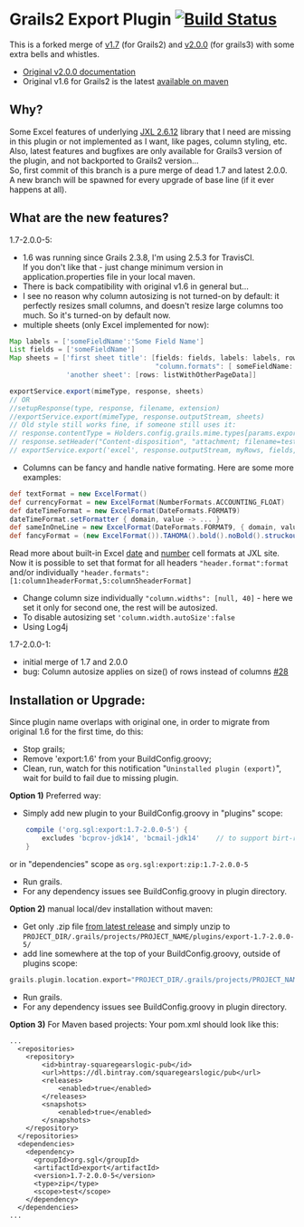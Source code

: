 Grails2 Export Plugin [![Build Status](https://travis-ci.com/SquareGearsLogic/export.svg?branch=grails2-1.7-2.0.0)](https://travis-ci.com/SquareGearsLogic/export)
====================

This is a forked merge of 
[v1.7](https://github.com/gpc/export/tree/grails2) (for Grails2)
and 
[v2.0.0](https://github.com/gpc/export) (for grails3) with some extra bells and whistles.  
- [Original v2.0.0 documentation](http://gpc.github.io/export/)  
- Original v1.6 for Grails2 is the latest [available on maven](https://mvnrepository.com/artifact/org.grails.plugins/export/1.6)

Why?
-----------
Some Excel features of underlying [JXL 2.6.12](http://jexcelapi.sourceforge.net/) library that I need are missing in this plugin or not implemented as I want, 
like pages, column styling, etc.  
Also, latest features and bugfixes are only available for Grails3 version of the plugin, and not backported to Grails2 version...  
So, first commit of this branch is a pure merge of dead 1.7 and latest 2.0.0.
A new branch will be spawned for every upgrade of base line (if it ever happens at all).

What are the new features?
-----------
1.7-2.0.0-5:
- 1.6 was running since Grails 2.3.8, I'm using 2.5.3 for TravisCI.  
If you don't like that - just change minimum version in application.properties file in your local maven.
- There is back compatibility with original v1.6 in general but...
- I see no reason why column autosizing is not turned-on by default: it perfectly resizes small columns, and doesn't resize large columns too much. So it's turned-on by default now. 
- multiple sheets (only Excel implemented for now):
```groovy
Map labels = ['someFieldName':'Some Field Name']
List fields = ['someFieldName']
Map sheets = ['first sheet title': [fields: fields, labels: labels, rows: listWithYourData,
                                    "column.formats": [ someFieldName: (new ExcelFormat()).TIMES() ]],
              'another sheet': [rows: listWithOtherPageData]]

exportService.export(mimeType, response, sheets)
// OR
//setupResponse(type, response, filename, extension)
//exportService.export(mimeType, response.outputStream, sheets)
// Old style still works fine, if someone still uses it:
// response.contentType = Holders.config.grails.mime.types[params.exportFormat]
// response.setHeader("Content-disposition", "attachment; filename=test.xls")
// exportService.export('excel', response.outputStream, myRows, fields, labels, formatters, parameters)
```

- Columns can be fancy and handle native formating. Here are some more examples:
```groovy
def textFormat = new ExcelFormat()
def currencyFormat = new ExcelFormat(NumberFormats.ACCOUNTING_FLOAT)
def dateTimeFormat = new ExcelFormat(DateFormats.FORMAT9)
dateTimeFormat.setFormatter { domain, value -> ... }
def sameInOneLine = new ExcelFormat(DateFormats.FORMAT9, { domain, value -> ... })
def fancyFormat = (new ExcelFormat()).TAHOMA().bold().noBold().struckout().VIOLET().italic().pointSize(10).wrapText().CENTRE().TOP().MINUS_45().backColor(Colour.AQUA).MIDDLE()
```
Read more about built-in Excel [date](http://jexcelapi.sourceforge.net/resources/javadocs/current/docs/jxl/write/DateFormats.html) and [number](http://jexcelapi.sourceforge.net/resources/javadocs/current/docs/jxl/write/NumberFormats.html) cell formats at JXL site.  
Now it is possible to set that format for all headers ``"header.format":format`` and/or individually ``"header.formats": [1:column1headerFormat,5:column5headerFormat]``  
- Change column size individually ``"column.widths": [null, 40]`` - here we set it only for second one, the rest will be autosized.
- To disable autosizing set ``'column.width.autoSize':false`` 
- Using Log4j

1.7-2.0.0-1: 
- initial merge of 1.7 and 2.0.0
- bug: Column autosize applies on size() of rows instead of columns [#28](https://github.com/gpc/export/pull/28)

Installation or Upgrade:
-----------
Since plugin name overlaps with original one, in order to migrate from original 1.6 for the first time, do this:  
- Stop grails;
- Remove 'export:1.6' from your BuildConfig.groovy;
- Clean, run, watch for this notification "``Uninstalled plugin (export)``", wait for build to fail due to missing plugin.

**Option 1)** Preferred way:

- Simply add new plugin to your BuildConfig.groovy in "plugins" scope:
```groovy
    compile ('org.sgl:export:1.7-2.0.0-5') {
		excludes 'bcprov-jdk14', 'bcmail-jdk14'    // to support birt-report:4.3 dependency hell
    }
```
or in "dependencies" scope as ``org.sgl:export:zip:1.7-2.0.0-5``
- Run grails.
- For any dependency issues see BuildConfig.groovy in plugin directory.

**Option 2)** manual local/dev installation without maven:  

- Get only .zip file [from latest release](https://github.com/SquareGearsLogic/export/releases/tag/1.7-2.0.0-5)
and simply unzip to ```PROJECT_DIR/.grails/projects/PROJECT_NAME/plugins/export-1.7-2.0.0-5/```
- add line somewhere at the top of your BuildConfig.groovy, outside of plugins scope:
```groovy
grails.plugin.location.export="PROJECT_DIR/.grails/projects/PROJECT_NAME/plugins/export-1.7-2.0.0-5"
```
- Run grails.
- For any dependency issues see BuildConfig.groovy in plugin directory.

**Option 3)** For Maven based projects:
Your pom.xml should look like this:
```
...
  <repositories>
	<repository>
		<id>bintray-squaregearslogic-pub</id>
		<url>https://dl.bintray.com/squaregearslogic/pub</url>
		<releases>
			<enabled>true</enabled>
		</releases>
		<snapshots>
			<enabled>true</enabled>
		</snapshots>
	</repository>
  </repositories>
  <dependencies>
    <dependency>
      <groupId>org.sgl</groupId>
      <artifactId>export</artifactId>
      <version>1.7-2.0.0-5</version>
	  <type>zip</type>
      <scope>test</scope>
    </dependency>
  </dependencies>
...
```

